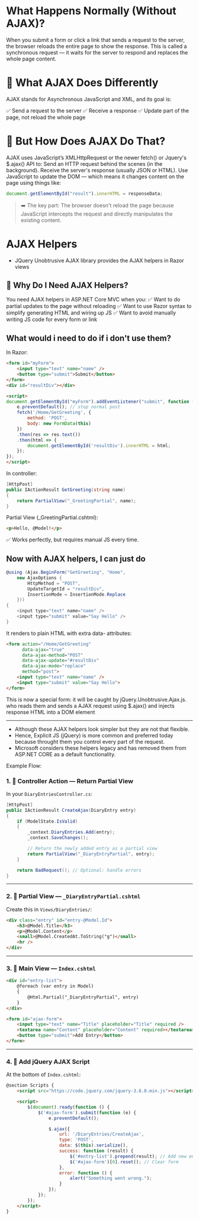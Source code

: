 # What Happens Normally (Without AJAX)?

When you submit a form or click a link that sends a request to the server, the browser reloads the entire page to show the response. This is called a synchronous request — it waits for the server to respond and replaces the whole page content.


# 🚀 What AJAX Does Differently

AJAX stands for Asynchronous JavaScript and XML, and its goal is:

✅ Send a request to the server
✅ Receive a response
✅ Update part of the page, not reload the whole page

# 🔧 But How Does AJAX Do That?

AJAX uses JavaScript’s XMLHttpRequest or the newer fetch() or Jquery's $.ajax() API to:
Send an HTTP request behind the scenes (in the background).
Receive the server's response (usually JSON or HTML).
Use JavaScript to update the DOM — which means it changes content on the page using things like:

```js
document.getElementById("result").innerHTML = responseData;
```

> ➡️ The key part: The browser doesn't reload the page because JavaScript intercepts the request and directly manipulates the existing content.



# AJAX Helpers
- JQuery Unobtrusive AJAX library provides the AJAX helpers in Razor views

## 🧠 Why Do I Need AJAX Helpers?

You need AJAX helpers in ASP.NET Core MVC when you:
✅ Want to do partial updates to the page without reloading
✅ Want to use Razor syntax to simplify generating HTML and wiring up JS
✅ Want to avoid manually writing JS code for every form or link

## What would i need to do if i don't use them?

In Razor:

```html
<form id="myForm">
    <input type="text" name="name" />
    <button type="submit">Submit</button>
</form>
<div id="resultDiv"></div>

<script>
document.getElementById("myForm").addEventListener("submit", function (e) {
    e.preventDefault(); // stop normal post
    fetch('/Home/GetGreeting', {
        method: 'POST',
        body: new FormData(this)
    })
    .then(res => res.text())
    .then(html => {
        document.getElementById('resultDiv').innerHTML = html;
    });
});
</script>
```

In controller:

```csharp
[HttpPost]
public IActionResult GetGreeting(string name)
{
    return PartialView("_GreetingPartial", name);
}
```

Partial View (_GreetingPartial.cshtml):

```html
<p>Hello, @Model!</p>
```

✅ Works perfectly, but requires manual JS every time.

## Now with AJAX helpers, I can just do

```csharp
@using (Ajax.BeginForm("GetGreeting", "Home",
    new AjaxOptions {
        HttpMethod = "POST",
        UpdateTargetId = "resultDiv",
        InsertionMode = InsertionMode.Replace
    }))
{
    <input type="text" name="name" />
    <input type="submit" value="Say Hello" />
}
```
It renders to plain HTML with extra data- attributes:

```html
<form action="/Home/GetGreeting"
      data-ajax="true"
      data-ajax-method="POST"
      data-ajax-update="#resultDiv"
      data-ajax-mode="replace"
      method="post">
    <input type="text" name="name" />
    <input type="submit" value="Say Hello">
</form>
```
This is now a special form: it will be caught by jQuery.Unobtrusive.Ajax.js.
who reads them and sends a AJAX request using $.ajax()
and injects response HTML into a DOM element

---

- Although these AJAX helpers look simpler but they are not that flexible.
- Hence, Explicit JS (jQuery) is more common and preferred today because throught them you control every part of the request.
- Microsoft considers these helpers legacy and has removed them from ASP.NET CORE as a default functionality.


Example Flow:

### 1. 🧱 Controller Action — Return Partial View

In your `DiaryEntriesController.cs`:

```csharp
[HttpPost]
public IActionResult CreateAjax(DiaryEntry entry)
{
    if (ModelState.IsValid)
    {
        _context.DiaryEntries.Add(entry);
        _context.SaveChanges();

        // Return the newly added entry as a partial view
        return PartialView("_DiaryEntryPartial", entry);
    }

    return BadRequest(); // Optional: handle errors
}
```

---

### 2. 🧱 Partial View — `_DiaryEntryPartial.cshtml`

Create this in `Views/DiaryEntries/`:

```html
<div class="entry" id="entry-@Model.Id">
    <h3>@Model.Title</h3>
    <p>@Model.Content</p>
    <small>@Model.CreatedAt.ToString("g")</small>
    <hr />
</div>
```

---

### 3. 🧱 Main View — `Index.cshtml`

```html
<div id="entry-list">
    @foreach (var entry in Model)
    {
        @Html.Partial("_DiaryEntryPartial", entry)
    }
</div>

<form id="ajax-form">
    <input type="text" name="Title" placeholder="Title" required />
    <textarea name="Content" placeholder="Content" required></textarea>
    <button type="submit">Add Entry</button>
</form>
```

---

### 4. 📜 Add jQuery AJAX Script

At the bottom of `Index.cshtml`:

```html
@section Scripts {
    <script src="https://code.jquery.com/jquery-3.6.0.min.js"></script>

    <script>
        $(document).ready(function () {
            $('#ajax-form').submit(function (e) {
                e.preventDefault();

                $.ajax({
                    url: '/DiaryEntries/CreateAjax',
                    type: 'POST',
                    data: $(this).serialize(),
                    success: function (result) {
                        $('#entry-list').prepend(result); // Add new entry to the top
                        $('#ajax-form')[0].reset(); // Clear form
                    },
                    error: function () {
                        alert("Something went wrong.");
                    }
                });
            });
        });
    </script>
}
```

